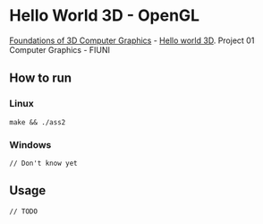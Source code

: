 # Hello World 3D - OpenGL
[Foundations of 3D Computer Graphics](http://www.3dgraphicsfoundations.com/) - [Hello world 3D](http://www.3dgraphicsfoundations.com/hw3d.html). Project 01 Computer Graphics - FIUNI

## How to run
### Linux
```
make && ./ass2
```
### Windows 
```
// Don't know yet
```

## Usage
```
// TODO
```